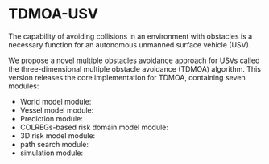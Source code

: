 # TDMOA-USV

The capability of avoiding collisions in an environment with obstacles is a necessary function for an autonomous unmanned surface vehicle (USV).

We propose a novel multiple obstacles avoidance approach for USVs called the three-dimensional multiple obstacle avoidance (TDMOA) algorithm. This version releases the core implementation for TDMOA, containing seven modules:

- World model module:
- Vessel model module:
- Prediction module:
- COLREGs-based risk domain model module:
- 3D risk model module:
- path search module:
- simulation module:
